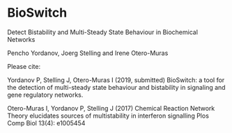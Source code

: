 # BioSwitch
Detect Bistability and Multi-Steady State Behaviour in Biochemical Networks


Pencho Yordanov, Joerg Stelling and Irene Otero-Muras

Please cite:

Yordanov P, Stelling J, Otero-Muras I (2019, submitted) BioSwitch: a tool for the detection of multi-steady state behaviour and bistability in signaling and gene regulatory networks.

Otero-Muras I, Yordanov P, Stelling J (2017) Chemical Reaction Network Theory elucidates sources of multistability in interferon signalling Plos Comp Biol 13(4): e1005454
